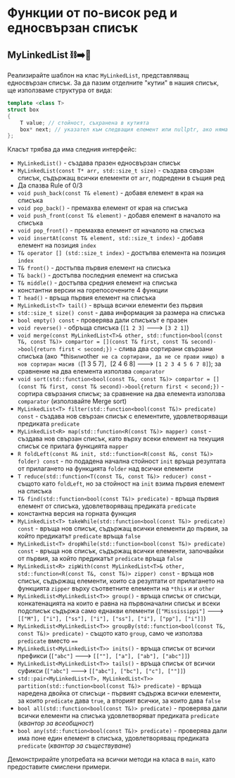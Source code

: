 # Функции от по-висок ред и едносвързан списък

## MyLinkedList :chains::arrow_right::scroll:	

Реализирайте шаблон на клас `MyLinkedList`, представляващ едносвързан списък. За да пазим отделните "кутии" в нашия списък, ще използваме структура от вида:

```c++
template <class T>
struct box
{
    T value; // стойност, съхранена в кутията
    box* next; // указател към следващия елемент или nullptr, ако няма такъв
};
```

Класът трябва да има следния интерфейс:
- `MyLinkedList()` - създава празен едносвързан списък
- `MyLinkedList(const T* arr, std::size_t size)` - създава свързан списък, съдържащ всички елементи от `arr`, подредени в същия ред
- Да спазва Rule of 0/3
- `void push_back(const T& element)` - добавя елемент в края на списъка
- `void pop_back()` - премахва елемент от края на списъка
- `void push_front(const T& element)` - добавя елемент в началото на списъка
- `void pop_front()` - премахва елемент от началото на списъка
- `void insertAt(const T& element, std::size_t index)` - добавя елемент на позиция `index`
- `T& operator [] (std::size_t index)` - достъпва елемента на позиция `index`
- `T& front()` - достъпва първия елемент на списъка
- `T& back()` - достъпва последния елемент на списъка
- `T& middle()` - достъпва средния елемент на списъка
- константни версии на горепосочените 4 функции
- `T head()` - връща първия елемент на списъка
- `MyLinkedList<T> tail()` - връща всички елементи без първия
- `std::size_t size() const` - дава информация за размера на списъка
- `bool empty() const` - проверява дали списъкът е празен
- `void reverse()` - обръща списъка (`[1 2 3]` ---> `[3 2 1]`)
- `void merge(const MyLinkedList<T>& other, std::function<bool(const T&, const T&)> compartor = [](const T& first, const T& second)->bool{return first < second;})` - слива два сортирани свързани списъка (ако` `*this` или `other` не са сортирани, да не се прави нищо) в нов сортиран масив (`[1 3 5 7]`, `[2 4 6 8] ---> `[1 2 3 4 5 6 7 8]`); за сравнение на два елемента използва `comparator`
- `void sort(std::function<bool(const T&, const T&)> compartor = [](const T& first, const T& second)->bool{return first < second;})` - сортира свързания списък; за сравнение на два елемента използва `comparator` (използвайте Merge sort)
- `MyLinkedList<T> filter(std::function<bool(const T&)> predicate) const` - създава нов свързан списък с елементите, удовлетворяващи предиката `predicate`
- `MyLinkedList<R> map(std::function<R(const T&)> mapper) const` - създава нов свързан списък, като върху всеки елемент на текущия списък се прилага функцията `mapper`
- `R foldLeft(const R& init, std::function<R(const R&, const T&)> folder) const` - по подадена начална стойност `init` връща резултата от прилагането на функцията `folder` над всички елементи
- `T reduce(std::function<T(const T&, const T&)> reducer) const` - същото като `foldLeft`, но за стойност на `init` взима първия елемент на списъка
- `T& find(std::function<bool(const T&)> predicate)` - връща първия елемент от списъка, удовлетворяващ предиката `predicate`
- константна версия на горната функция
- `MyLinkedList<T> takeWhile(std::function<bool(const T&)> predicate) const` - връща нов списък, съдържащ всички елементи до първия, за който предикатът `predicate` връща `false`
- `MyLinkedList<T> dropWhile(std::function<bool(const T&)> predicate) const` - връща нов списък, съдържащ всички елементи, започвайки от първия, за който предикатът `predicate` връща `false`
- `MyLinkedList<R> zipWith(const MyLinkedList<T>& other, std::function<R(const T&, const T&)> zipper) const` - връща нов списък, съдържащ елементи, които са резултати от прилагането на функцията `zipper` върху съответните елементи на `*this` и и `other`
- `MyLinkedList<MyLinkedList<T>> group()` - връща списък от списъци, конкатенацията на които е равна на първоначални списък и всеки подсписък съдържа само еднакви елементи (`["Mississippi"]` ---> `[["M"], ["i"], ["ss"], ["i"], ["ss"], ["i"], ["pp"], ["i"]]`)
- `MyLinkedList<MyLinkedList<T>> groupBy(std::function<bool(const T&, const T&)> predicate)` - същото като `group`, само че използва `predicate` вместо `==`
- `MyLinkedList<MyLinkedList<T>> inits()` - връща списък от всички префикси (`["abc"]` ---> `[[""], ["a"], ["ab"], ["abc"]]`)
- `MyLinkedList<MyLinkedList<T>> tails()` - връща списък от всички суфикси (`["abc"]` ---> `[["abc"], ["bc"], ["c"], [""]]`)
- `std::pair<MyLinkedList<T>, MyLinkedList<T>> partition(std::function<bool(const T&)> predicate)` - връща наредена двойка от списъци - първият съдържа всички елементи, за които `predicate` дава `true`, а вторият всички, за които дава `false`
- `bool all(std::function<bool(const T&)> predicate)` - проверява дали всички елементи на списъка удовлетворяват предиката `predicate` (*квантор за всеобщност*)
- `bool any(std::function<bool(const T&)> predicate)` - проверява дали има поне един елемент в списъка, удовлетворяващ предиката `predicate` (*квантор за съществуване*)

Демонстрирайте употребата на всички методи на класа в `main`, като предоставите смислени примери.

